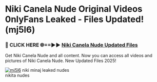 # Niki Canela Nude Original Videos 0nlyFans Leaked - Files Updated! (mj5l6)

<h3>🔴 CLICK HERE 🌐==►► <a href="https://tinyurl.com/yc6ubb5a" rel="nofollow">Niki Canela Nude Updated Files</a></h3>

Get Niki Canela Nude and all content. Now you can access all videos and pictures of Niki Canela Nude. New Updated Files 2025!

[![mj5l6](https://i.imgur.com/7eu0CRL.gif)](https://tinyurl.com/yc6ubb5a)
niki minaj leaked nudes<br>
nikita nudes